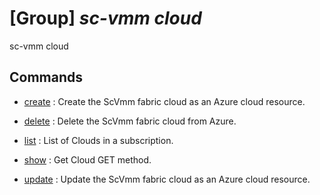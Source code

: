 # [Group] _sc-vmm cloud_

sc-vmm cloud

## Commands

- [create](/Commands/sc-vmm/cloud/_create.md)
: Create the ScVmm fabric cloud as an Azure cloud resource.

- [delete](/Commands/sc-vmm/cloud/_delete.md)
: Delete the ScVmm fabric cloud from Azure.

- [list](/Commands/sc-vmm/cloud/_list.md)
: List of Clouds in a subscription.

- [show](/Commands/sc-vmm/cloud/_show.md)
: Get Cloud GET method.

- [update](/Commands/sc-vmm/cloud/_update.md)
: Update the ScVmm fabric cloud as an Azure cloud resource.
